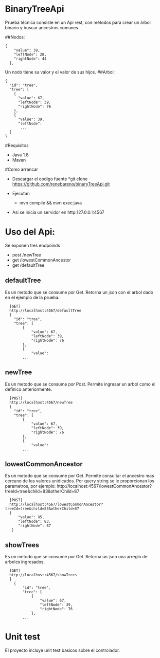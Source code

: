# BinaryTreeApi
Prueba técnica consiste en un Api rest, con métodos para crear un árbol binario y buscar ancestros comunes.

##Nodos:

    {
		"value": 39,
		"leftNode": 28,
		"rightNode": 44
	  },
Un nodo tiene su valor y el valor de sus hijos.
##Arbol:

    {
      "id": "tree",
      "tree": [
        {
          "value": 67,
          "leftNode": 39,
          "rightNode": 76
        },
        {
          "value": 39,
          "leftNode": 
           ...
      ]
    }

#Requisitos

* Java 1.8
* Maven

#Como arrancar

* Descargar el codigo fuente 
   *git clone https://github.com/renebareno/binaryTreeApi.git

* Ejecutar:
  * mvn compile && mvn exec:java
* Así se inicia un servidor en http:127.0.0.1:4567

# Uso del Api:

Se exponen tres endpoinds
* post  /newTree
* get   /lowestCommonAncestor
* get   /defaultTree

## defaultTree
Es un metodo que se consume por Get. Retorna un json con el arbol dado en el ejemplo de la prueba.

      [GET]
      http://localhost:4567/defaultTree
      {
        "id": "tree",
        "tree": [
            {
                "value": 67,
                "leftNode": 39,
                "rightNode": 76
            },
            {
                "value": 
            ...

## newTree
Es un metodo que se consume por Post. Permite ingresar un arbol como el definico anteriormente.

      [POST]
      http://localhost:4567/newTree
      {
        "id": "tree",
        "tree": [
            {
                "value": 67,
                "leftNode": 39,
                "rightNode": 76
            },
            {
                "value": 
            ...


## lowestCommonAncestor
Es un metodo que se consume por Get. Permite consultar el ancestro mas cercano de los valores unidicados.  Por query string se le proporcionan los parametros, por ejemplo:  http://localhost:4567/lowestCommonAncestor?treeId=tree&child=83&otherChild=87 

      [POST]
      http://localhost:4567/lowestCommonAncestor?treeId=tree&child=83&otherChild=87
      {
          "value": 85,
          "leftNode": 83,
          "rightNode": 87
       }

## showTrees

Es un metodo que se consume por Get. Retorna un json una arreglo de arboles ingresados.

      [GET]
      http://localhost:4567/showTrees
      [
        {
            "id": "tree",
            "tree": [
                {
                    "value": 67,
                    "leftNode": 39,
                    "rightNode": 76
                },
            ...
# Unit test

El proyecto incluye unit test basicos sobre el controlador.
